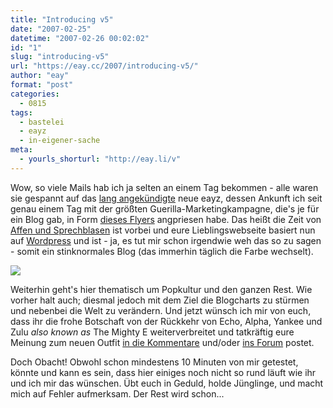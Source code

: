 ```yaml
---
title: "Introducing v5"
date: "2007-02-25"
datetime: "2007-02-26 00:02:02"
id: "1"
slug: "introducing-v5"
url: "https://eay.cc/2007/introducing-v5/"
author: "eay"
format: "post"
categories:
  - 0815
tags:
  - bastelei
  - eayz
  - in-eigener-sache
meta:
  - yourls_shorturl: "http://eay.li/v"
---
```


Wow, so viele Mails hab ich ja selten an einem Tag bekommen - alle waren sie gespannt auf das [lang angekündigte](http://eay.cc/blog/2006/11/and_even_with_t.shtml) neue eayz, dessen Ankunft ich seit genau einem Tag mit der größten Guerilla-Marketingkampagne, die's je für ein Blog gab, in Form [dieses Flyers](http://www.flickr.com/photos/eay/401338282/) angpriesen habe. Das heißt die Zeit von [Affen und Sprechblasen](http://www.flickr.com/photos/eay/13879266/) ist vorbei und eure Lieblingswebseite basiert nun auf [Wordpress](http://www.wordpress.org/) und ist - ja, es tut mir schon irgendwie weh das so zu sagen - somit ein stinknormales Blog (das immerhin täglich die Farbe wechselt).

![](https://eay.cc/uploads/2007/eayz4.jpg)

Weiterhin geht's hier thematisch um Popkultur und den ganzen Rest. Wie vorher halt auch; diesmal jedoch mit dem Ziel die Blogcharts zu stürmen und nebenbei die Welt zu verändern. Und jetzt wünsch ich mir von euch, dass ihr die frohe Botschaft von der Rückkehr von Echo, Alpha, Yankee und Zulu _also known as_ The Mighty E weiterverbreitet und tatkräftig eure Meinung zum neuen Outfit [in die Kommentare](//eay.cc/2007/introducing-v5/) und/oder [ins Forum](/board/) postet.

Doch Obacht! Obwohl schon mindestens 10 Minuten von mir getestet, könnte und kann es sein, dass hier einiges noch nicht so rund läuft wie ihr und ich mir das wünschen. Übt euch in Geduld, holde Jünglinge, und macht mich auf Fehler aufmerksam. Der Rest wird schon...
